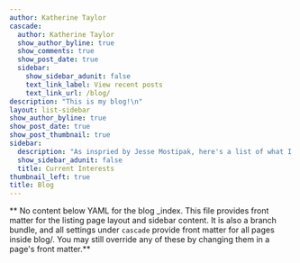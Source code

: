 ```yaml
---
author: Katherine Taylor
cascade:
  author: Katherine Taylor
  show_author_byline: true
  show_comments: true
  show_post_date: true
  sidebar:
    show_sidebar_adunit: false
    text_link_label: View recent posts
    text_link_url: /blog/
description: "This is my blog!\n"
layout: list-sidebar
show_author_byline: true
show_post_date: true
show_post_thumbnail: true
sidebar:
  description: "As inspried by Jesse Mostipak, here's a list of what I'm reading, listening and watching lately. <br> <br> <a href = \"https://www.amazon.com/Eat-City-Foragers-Beekeepers-Winemakers/dp/0307719065\"> Eat the City </a> <br>  <a href = \"https://fraud-detection-handbook.github.io/fraud-detection-handbook/Foreword.html\"> Machine Learning for Credit Card Fraud Detection </a> <br> <a href = \"https://www.amazon.com/Collective-Genius-audiobook/dp/B01DKRMV38/ref=sr_1_1?dchild=1&keywords=collective+genius&qid=1624821332&s=books&sr=1-1\"> Collective Genius (for work) </a>"
  show_sidebar_adunit: false
  title: Current Interests
thumbnail_left: true
title: Blog
---
```


** No content below YAML for the blog _index. This file provides front matter for the listing page layout and sidebar content. It is also a branch bundle, and all settings under `cascade` provide front matter for all pages inside blog/. You may still override any of these by changing them in a page's front matter.**
